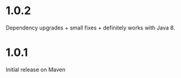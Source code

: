 # 1.0.2
Dependency upgrades + small fixes + definitely works with Java 8.

# 1.0.1
Initial release on Maven